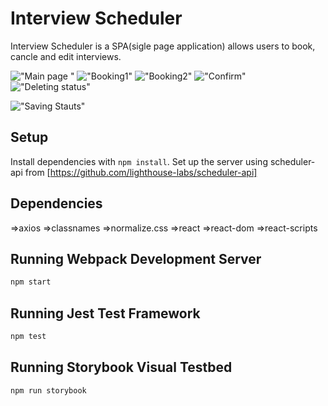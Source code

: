 # Interview Scheduler

Interview Scheduler is a SPA(sigle page application) allows users to book, cancle and edit interviews.

!["Main page "](https://github.com/Hongseoupyun/scheduler-Public-template/blob/master/docs/Main_page.png?raw=true)
!["Booking1"](https://github.com/Hongseoupyun/scheduler-Public-template/blob/master/docs/Booking%20a%20Interview.png?raw=true)
!["Booking2"](https://github.com/Hongseoupyun/scheduler-Public-template/blob/master/docs/Booking%20a%20interview2.png?raw=true)
!["Confirm"](https://github.com/Hongseoupyun/scheduler-Public-template/blob/master/docs/Confirm.png?raw=true)
!["Deleting status"](https://github.com/Hongseoupyun/scheduler-Public-template/blob/master/docs/Deleting%20status.png?raw=true)

!["Saving Stauts"](https://github.com/Hongseoupyun/scheduler-Public-template/blob/master/docs/Saving%20status.png?raw=true)


## Setup

Install dependencies with `npm install`.
Set up the server using scheduler-api from [https://github.com/lighthouse-labs/scheduler-api]

## Dependencies

=>axios
=>classnames
=>normalize.css
=>react
=>react-dom
=>react-scripts

## Running Webpack Development Server

```sh
npm start
```

## Running Jest Test Framework

```sh
npm test
```

## Running Storybook Visual Testbed

```sh
npm run storybook
```
